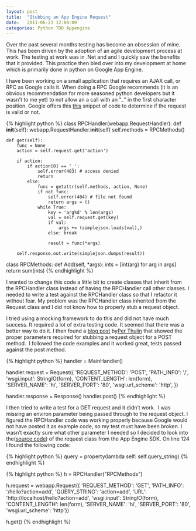 ```yaml
---
layout: post
title:  "Stubbing an App Engine Request"
date:   2011-06-23 12:00:00
categories: Python TDD Appengine 
---
```


Over the past several months testing has become an obsession of mine. This has been driven by the adoption of an agile development process at work. The testing at work was in .Net and and I quickly saw the benefits that it provided. This practice then bled over into my development at home which is primarily done in python on Google App Engine.

I have been working on a small application that requires an AJAX call, or RPC as Google calls it. When doing a RPC Google recommends (it is an obvious recommendation for more seasoned python developers but it wasn't to me yet) to not allow an a call with an "_" in the first character position. Google offers this [this](http://code.google.com/appengine/articles/rpc.html) snippet of code to determine if the request is valid or not.


{% highlight python %}
class RPCHandler(webapp.RequestHandler): 
    def __init__(self): 
        webapp.RequestHandler.__init__(self) 
        self.methods = RPCMethods() 
    
    def get(self): 
        func = None 
        action = self.request.get('action') 
        
        if action: 
            if action[0] == '_': 
                self.error(403) # access denied 
                return 
            else: 
                func = getattr(self.methods, action, None) 
                if not func: 
                    self.error(404) # file not found 
                    return args = () 
                while True: 
                    key = 'arg%d' % len(args) 
                    val = self.request.get(key) 
                    if val: 
                        args += (simplejson.loads(val),) 
                    else: break 
                    
                    result = func(*args) 
                    
        self.response.out.write(simplejson.dumps(result)) 

class RPCMethods: 
    def Add(self, *args): 
        ints = [int(arg) for arg in args] return sum(ints)
{% endhighlight %}

I wanted to change this code a little bit to create classes that inherit from the RPCHandler class instead of having the RPCHandler call other classes. I needed to write a test against the RPCHandler class so that I refactor it without fear. My problem was the RPCHandler class inherited from the Request class and I did not know how to properly stub a request object.

I tried using a mocking framework to do this and did not have much success. It required a lot of extra testing code. It seemed that there was a better way to do it. I then found a [blog post](http://blog.perthulin.com/2010/10/google-app-engine-unit-testing.html) by[Per Thulin](http://blog.perthulin.com/) that showed the proper parameters required for stubbing a request object for a POST method. &nbsp;I followed the code examples and it worked great, tests passed against the post method. &nbsp;


{% highlight python %}
handler = MainHandler() 

handler.request = Request({ 'REQUEST_METHOD': 'POST', 
                            'PATH_INFO': '/', 
                            'wsgi.input': StringIO(form), 
                            'CONTENT_LENGTH': len(form), 
                            'SERVER_NAME': 'hi', 
                            'SERVER_PORT': '80', 
                            'wsgi.url_scheme': 'http', })

handler.response = Response() 
handler.post() 
{% endhighlight %}

I then tried to write a test for a GET request and it didn&rsquo;t work. &nbsp;I was missing an environ parameter being passed through to the request object. I figured the RPCHandler code was working properly because Google would not have posted it as example code, so my test must have been broken. I wasn&rsquo;t exactly sure what other parameter I needed so I decided to look into the([source code](http://code.google.com/p/googleappengine/source/browse/trunk/python/google/appengine/ext/webapp/__init__.py)) of the request class from the App Engine SDK. On line 124 I found the following code:


{% highlight python %}
query = property(lambda self: self.query_string) 
{% endhighlight %}


{% highlight python %}
h = RPCHandler("RPCMethods") 

h.request = webapp.Request({ 'REQUEST_METHOD': 'GET', 
                             'PATH_INFO': '/hello?action=add', 
                             'QUERY_STRING': 'action=add', 
                             'URL': 'http://localhost/hello?action=add', 
                             'wsgi.input': StringIO(form), 
                             'CONTENT_LENGTH': len(form), 
                             'SERVER_NAME': 'hi', 
                             'SERVER_PORT': '80', 
                             'wsgi.url_scheme': 'http'}) 

h.get() 
{% endhighlight %}
